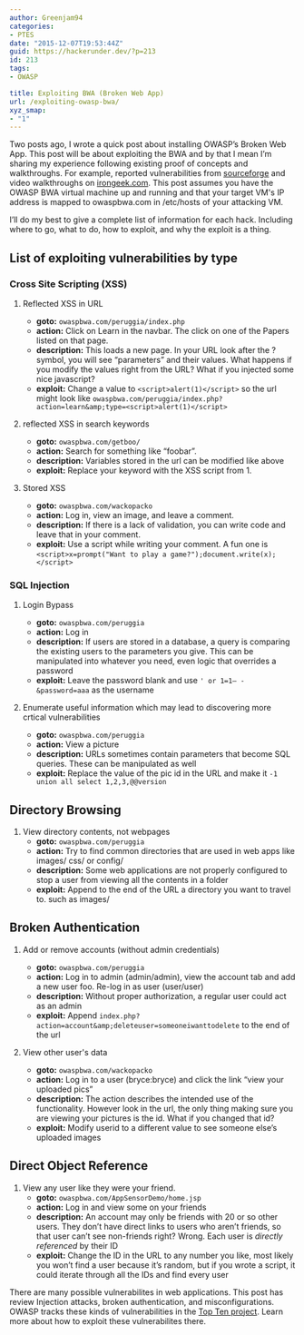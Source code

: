 ```yaml
---
author: Greenjam94
categories:
- PTES
date: "2015-12-07T19:53:44Z"
guid: https://hackerunder.dev/?p=213
id: 213
tags:
- OWASP

title: Exploiting BWA (Broken Web App)
url: /exploiting-owasp-bwa/
xyz_smap:
- "1"
---
```


Two posts ago, I wrote a quick post about  installing OWASP’s Broken Web App.
This post will be about exploiting the BWA and by that I mean I’m sharing my experience following existing proof of concepts and walkthroughs. For example, reported vulnerabilities from [sourceforge](http://sourceforge.net/p/owaspbwa/tickets/?source=navbar) and video walkthroughs on [irongeek.com](http://www.irongeek.com/i.php?page=videos/web-application-pen-testing-tutorials-with-mutillidae). This post assumes you have the OWASP BWA virtual machine up and running and that your target VM's IP address is mapped to owaspbwa.com in /etc/hosts of your attacking VM.

I’ll do my best to give a complete list of information for each hack. Including where to go, what to do, how to exploit, and why the exploit is a thing.

## List of exploiting vulnerabilities by type

### Cross Site Scripting (XSS)

1. Reflected XSS in URL
    - **goto:** `owaspbwa.com/peruggia/index.php`
    - **action:** Click on Learn in the navbar. The click on one of the Papers listed on that page.
    - **description:** This loads a new page. In your URL look after the ? symbol, you will see “parameters” and their values. What happens if you modify the values right from the URL? What if you injected some nice javascript?
    - **exploit:** Change a value to `<script>alert(1)</script>` so the url might look like `owaspbwa.com/peruggia/index.php?action=learn&amp;type=<script>alert(1)</script>`

2. reflected XSS in search keywords
    - **goto:** `owaspbwa.com/getboo/`
    - **action:** Search for something like “foobar”.
    - **description:** Variables stored in the url can be modified like above
    - **exploit:** Replace your keyword with the XSS script from 1.

3. Stored XSS 
    - **goto:** `owaspbwa.com/wackopacko`
    - **action:** Log in, view an image, and leave a comment.
    - **description:** If there is a lack of validation, you can write code and leave that in your comment.
    - **exploit:** Use a script while writing your comment. A fun one is `<script>x=prompt("Want to play a game?");document.write(x);</script>`

### SQL Injection

1. Login Bypass 
    - **goto:** `owaspbwa.com/peruggia`
    - **action:** Log in
    - **description:** If users are stored in a database, a query is comparing the existing users to the parameters you give. This can be manipulated into whatever you need, even logic that overrides a password
    - **exploit:** Leave the password blank and use `' or 1=1– -&password=aaa` as the username

2. Enumerate useful information which may lead to discovering more crtical vulnerabilities  
    - **goto:** `owaspbwa.com/peruggia`
    - **action:** View a picture
    - **description:** URLs sometimes contain parameters that become SQL queries. These can be manipulated as well
    - **exploit:** Replace the value of the pic id in the URL and make it `-1 union all select 1,2,3,@@version`

## Directory Browsing

1. View directory contents, not webpages 
    - **goto:** `owaspbwa.com/peruggia`
    - **action:** Try to find common directories that are used in web apps like images/ css/ or config/
    - **description:** Some web applications are not properly configured to stop a user from viewing all the contents in a folder
    - **exploit:** Append to the end of the URL a directory you want to travel to. such as images/

## Broken Authentication

1. Add or remove accounts (without admin credentials) 
    - **goto:** `owaspbwa.com/peruggia`
    - **action:** Log in to admin (admin/admin), view the account tab and add a new user foo. Re-log in as user (user/user)
    - **description:** Without proper authorization, a regular user could act as an admin
    - **exploit:** Append `index.php?action=account&amp;deleteuser=someoneiwanttodelete` to the end of the url

2. View other user's data 
    - **goto:** `owaspbwa.com/wackopacko`
    - **action:** Log in to a user (bryce:bryce) and click the link “view your uploaded pics”
    - **description:** The action describes the intended use of the functionality. However look in the url, the only thing making sure you are viewing your pictures is the id. What if you changed that id?
    - **exploit:** Modify userid to a different value to see someone else’s uploaded images

## Direct Object Reference

1. View any user like they were your friend. 
    - **goto:** `owaspbwa.com/AppSensorDemo/home.jsp`
    - **action:** Log in and view some on your friends
    - **description:** An account may only be friends with 20 or so other users. They don’t have direct links to users who aren’t friends, so that user can’t see non-friends right? Wrong. Each user is *directly referenced* by their ID
    - **exploit:** Change the ID in the URL to any number you like, most likely you won’t find a user because it’s random, but if you wrote a script, it could iterate through all the IDs and find every user

There are many possible vulnerabilites in web applications. This post has review Injection attacks, broken authentication, and misconfigurations. OWASP tracks these kinds of vulnerabilities in the [Top Ten project](https://owasp.org/www-project-top-ten/). Learn more about how to exploit these vulnerabilites there.
